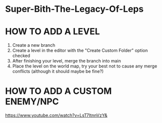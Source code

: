 # Super-Bith-The-Legacy-Of-Leps
 
# HOW TO ADD A LEVEL

1. Create a new branch
2. Create a level in the editor with the "Create Custom Folder" option checked
3. After finishing your level, merge the branch into main
4. Place the level on the world map, try your best not to cause any merge conflicts (although it should maybe be fine?)

# HOW TO ADD A CUSTOM ENEMY/NPC

https://www.youtube.com/watch?v=LsT7ItnnVzY&